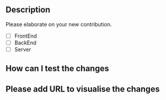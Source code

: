 ## Description

Please elaborate on your new contribution.

- [ ] FrontEnd
- [ ] BackEnd
- [ ] Server

## How can I test the changes


## Please add URL to visualise the changes
